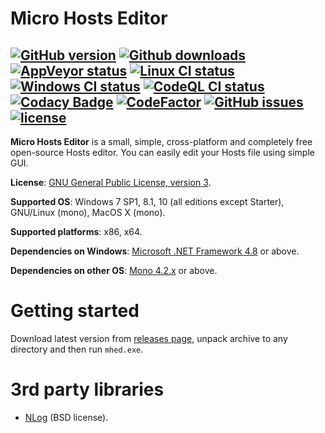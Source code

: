 # Micro Hosts Editor

[![GitHub version](https://img.shields.io/github/v/release/xvitaly/mhed?sort=semver&color=brightgreen&logo=git&logoColor=white)](https://github.com/xvitaly/mhed/releases)
[![Github downloads](https://img.shields.io/github/downloads/xvitaly/mhed/total.svg?label=GH%20downloads&logo=github&logoColor=white)](https://github.com/xvitaly/mhed/releases)
[![AppVeyor status](https://ci.appveyor.com/api/projects/status/62popypw8fmmpxsq?svg=true)](https://ci.appveyor.com/project/xvitaly/mhed)
[![Linux CI status](https://github.com/xvitaly/mhed/actions/workflows/linux.yml/badge.svg)](https://github.com/xvitaly/mhed/actions/workflows/linux.yml)
[![Windows CI status](https://github.com/xvitaly/mhed/actions/workflows/windows.yml/badge.svg)](https://github.com/xvitaly/mhed/actions/workflows/windows.yml)
[![CodeQL CI status](https://github.com/xvitaly/mhed/actions/workflows/codeql.yml/badge.svg)](https://github.com/xvitaly/mhed/actions/workflows/codeql.yml)
[![Codacy Badge](https://app.codacy.com/project/badge/Grade/f82f7f0323a540a49d987df3cea2ed53)](https://www.codacy.com/gh/xvitaly/mhed/dashboard)
[![CodeFactor](https://www.codefactor.io/repository/github/xvitaly/mhed/badge)](https://www.codefactor.io/repository/github/xvitaly/mhed)
[![GitHub issues](https://img.shields.io/github/issues/xvitaly/mhed.svg?label=issues)](https://github.com/xvitaly/mhed/issues)
[![license](https://img.shields.io/github/license/xvitaly/mhed.svg)](COPYING)
---

**Micro Hosts Editor** is a small, simple, cross-platform and completely free open-source Hosts editor. You can easily edit your Hosts file using simple GUI.

**License**: [GNU General Public License, version 3](COPYING).

**Supported OS**: Windows 7 SP1, 8.1, 10 (all editions except Starter), GNU/Linux (mono), MacOS X (mono).

**Supported platforms**: x86, x64.

**Dependencies on Windows**: [Microsoft .NET Framework 4.8](https://dotnet.microsoft.com/download/dotnet-framework/net48) or above.

**Dependencies on other OS**: [Mono 4.2.x](http://www.mono-project.com/download/) or above.

# Getting started

Download latest version from [releases page](https://github.com/xvitaly/mhed/releases/latest), unpack archive to any directory and then run `mhed.exe`.

# 3rd party libraries

  * [NLog](https://github.com/NLog/NLog) (BSD license).

